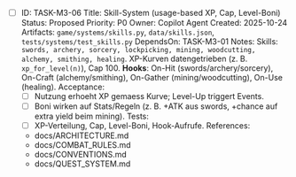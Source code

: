 - [ ] ID: TASK-M3-06
  Title: Skill-System (usage-based XP, Cap, Level-Boni)
  Status: Proposed
  Priority: P0
  Owner: Copilot Agent
  Created: 2025-10-24
  Artifacts: `game/systems/skills.py`, `data/skills.json`, `tests/systems/test_skills.py`
  DependsOn: TASK-M3-01
  Notes:
  Skills: `swords, archery, sorcery, lockpicking, mining, woodcutting, alchemy, smithing, healing`. XP-Kurven datengetrieben (z. B. `xp_for_level(n)`), Cap 100. **Hooks**: On-Hit (swords/archery/sorcery), On-Craft (alchemy/smithing), On-Gather (mining/woodcutting), On-Use (healing).
  Acceptance:
  - [ ] Nutzung erhoeht XP gemaess Kurve; Level-Up triggert Events.
  - [ ] Boni wirken auf Stats/Regeln (z. B. +ATK aus swords, +chance auf extra yield beim mining).
  Tests:
  - [ ] XP-Verteilung, Cap, Level-Boni, Hook-Aufrufe.
  References:
  - docs/ARCHITECTURE.md
  - docs/COMBAT_RULES.md
  - docs/CONVENTIONS.md
  - docs/QUEST_SYSTEM.md
